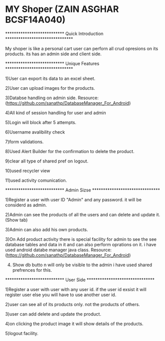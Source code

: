 
# MY Shoper (ZAIN ASGHAR BCSF14A040)
*************************** Quick Introduction *******************************

My shoper is like a personal cart user can perforn all crud opresions on its products. its has an admin side and client side.


*************************** Unique Features *******************************

1)User can export its data to an excel sheet.

2)User can upload images for the products.

3)Databse handling on admin side. Resource: (https://github.com/sanathp/DatabaseManager_For_Android)

4)All kind of session handling for user and admin

5)Login will block after 5 attempts.

6)Username avalibility check

7)form validations.

8)Used Alert Builder for the confirmation to delete the product.

9)clear all type of shared pref on logout.

10)used recycler view

11)used activity comunication.



*************************** Admin Sizse *******************************

1)Register a user with user ID "Admin" and any password. it will be considerd as admin.

2)Admin can see the products of all the users and can delete and update it. (Show tab)

3)Admin can also add his own products.

3)On Add product activity there is special facility for admin to see the see database tables and data in it and can also perform oprations on it. i have used android databe manager java class. Resource: (https://github.com/sanathp/DatabaseManager_For_Android)

4) Show db butto n will only be visible to the admin i have used shared prefrences for this.



*************************** User Side *******************************

1)Register a user with user with any user id. if the user id exsist it will register user else you will have to use another user id. 

2)user can see all of its products only. not the products of others.

3)user can add delete and update the product.

4)on clicking the product image it will show details of the products.

5)logout facility.





